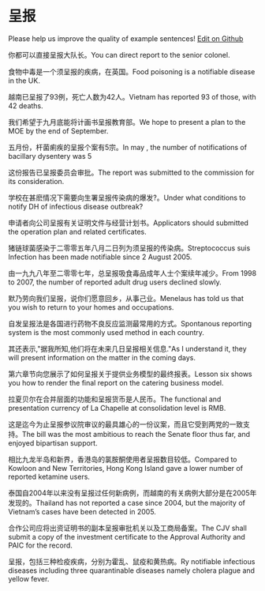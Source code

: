 # 呈报

Please help us improve the quality of example sentences! [Edit on Github](https://github.com/jiyushe/jiyu-example-sentence-source/blob/main/chinese/chengbao.md)

<p><span class="chinese">你都可以直接呈报大队长。</span><span class="english">You can direct report to the senior colonel.</span></p>

<p><span class="chinese">食物中毒是一个须呈报的疾病，在英国。</span><span class="english">Food poisoning is a notifiable disease in the UK.</span></p>

<p><span class="chinese">越南已呈报了93例，死亡人数为42人。</span><span class="english">Vietnam has reported 93 of those, with 42 deaths.</span></p>

<p><span class="chinese">我们希望于九月底能将计画书呈报教育部。</span><span class="english">We hope to present a plan to the MOE by the end of September.</span></p>

<p><span class="chinese">五月份，杆菌痢疾的呈报个案有5宗。</span><span class="english">In may , the number of notifications of bacillary dysentery was 5</span></p>

<p><span class="chinese">这份报告已呈报委员会审批。</span><span class="english">The report was submitted to the commission for its consideration.</span></p>

<p><span class="chinese">学校在甚麽情况下需要向生署呈报传染病的爆发?。</span><span class="english">Under what conditions to notify DH of infectious disease outbreak?</span></p>

<p><span class="chinese">申请者向公司呈报有关证明文件与经营计划书。</span><span class="english">Applicators should submitted the operation plan and related certificates.</span></p>

<p><span class="chinese">猪链球菌感染于二零零五年八月二日列为须呈报的传染病。</span><span class="english">Streptococcus suis Infection has been made notifiable since 2 August 2005.</span></p>

<p><span class="chinese">由一九九八年至二零零七年，总呈报吸食毒品成年人士个案续年减少。</span><span class="english">From 1998 to 2007, the number of reported adult drug users declined slowly.</span></p>

<p><span class="chinese">默乃劳向我们呈报，说你们愿意回乡，从事己业。</span><span class="english">Menelaus has told us that you wish to return to your homes and occupations.</span></p>

<p><span class="chinese">自发呈报法是各国进行药物不良反应监测最常用的方式。</span><span class="english">Spontanous reporting system is the most commonly used method in each country.</span></p>

<p><span class="chinese">其还表示,"据我所知,他们将在未来几日呈报相关信息."</span><span class="english">As I understand it, they will present information on the matter in the coming days.</span></p>

<p><span class="chinese">第六章节向您展示了如何呈报关于提供业务模型的最终报表。</span><span class="english">Lesson six shows you how to render the final report on the catering business model.</span></p>

<p><span class="chinese">拉夏贝尔在合并层面的功能和呈报货币是人民币。</span><span class="english">The functional and presentation currency of La Chapelle at consolidation level is RMB.</span></p>

<p><span class="chinese">这是迄今为止呈报参议院审议的最具雄心的一份议案，而且它受到两党的一致支持。</span><span class="english">The bill was the most ambitious to reach the Senate floor thus far, and enjoyed bipartisan support.</span></p>

<p><span class="chinese">相比九龙半岛和新界，香港岛的氯胺酮使用者呈报数目较低。</span><span class="english">Compared to Kowloon and New Territories, Hong Kong Island gave a lower number of reported ketamine users.</span></p>

<p><span class="chinese">泰国自2004年以来没有呈报过任何新病例，而越南的有关病例大部分是在2005年发现的。</span><span class="english">Thailand has not reported a case since 2004, but the majority of Vietnam’s cases have been detected in 2005.</span></p>

<p><span class="chinese">合作公司应将出资证明书的副本呈报审批机关以及工商局备案。</span><span class="english">The CJV shall submit a copy of the investment certificate to the Approval Authority and PAIC for the record.</span></p>

<p><span class="chinese">呈报，包括三种检疫疾病，分别为霍乱、鼠疫和黄热病。</span><span class="english">Ry notifiable infectious diseases including three quarantinable diseases namely cholera plague and yellow fever.</span></p>

